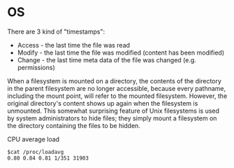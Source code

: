 # OS

There are 3 kind of "timestamps":

* Access - the last time the file was read
* Modify - the last time the file was modified (content has been modified)
* Change - the last time meta data of the file was changed (e.g. permissions)


When a filesystem is mounted on a directory, the contents of the directory in
the parent filesystem are no longer accessible, because every pathname,
    including the mount point, will refer to the mounted filesystem.
    However, the original directory's content shows up again when the
    filesystem is unmounted. This somewhat surprising feature of Unix
    filesystems is used by system administrators to hide files; they simply
    mount a filesystem on the directory containing the files to be hidden.

CPU average load

    $cat /proc/loadavg 
    0.80 0.84 0.81 1/351 31903
